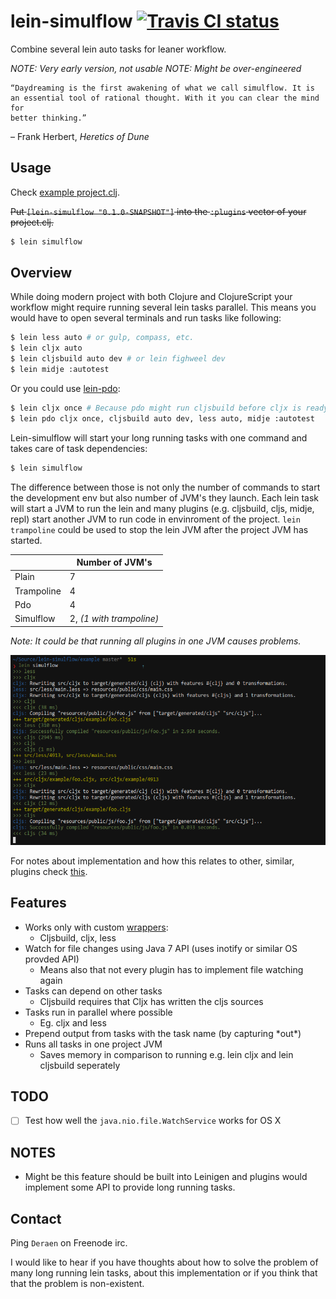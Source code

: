 # lein-simulflow [![Travis CI status](https://secure.travis-ci.org/metosin/lein-simulflow.png)](http://travis-ci.org/#!/metosin/lein-simulflow/builds)

Combine several lein auto tasks for leaner workflow.

*NOTE: Very early version, not usable*
*NOTE: Might be over-engineered*

```
“Daydreaming is the first awakening of what we call simulflow. It is
an essential tool of rational thought. With it you can clear the mind for
better thinking.”
```
– Frank Herbert, _Heretics of Dune_

## Usage

Check [example project.clj](./example/project.clj).

~~Put `[lein-simulflow "0.1.0-SNAPSHOT"]` into the `:plugins` vector of your
project.clj.~~

```bash
$ lein simulflow
```

## Overview

While doing modern project with both Clojure and ClojureScript your workflow
might require running several lein tasks parallel.
This means you would have to open several terminals and run tasks like following:

```bash
$ lein less auto # or gulp, compass, etc.
$ lein cljx auto
$ lein cljsbuild auto dev # or lein fighweel dev
$ lein midje :autotest
```

Or you could use [lein-pdo](https://github.com/Raynes/lein-pdo):

```bash
$ lein cljx once # Because pdo might run cljsbuild before cljx is ready
$ lein pdo cljx once, cljsbuild auto dev, less auto, midje :autotest
```

Lein-simulflow will start your long running tasks with one command and takes
care of task dependencies:

```bash
$ lein simulflow
```

The difference between those is not only the number of commands to start the
development env but also number of JVM's they launch. Each lein task will
start a JVM to run the lein and many plugins (e.g. cljsbuild, cljs, midje, repl)
start another JVM to run code in envinroment of the project.
`lein trampoline` could be used to stop the lein JVM after the project JVM has
started.

|   | Number of JVM's |
|---| --------------- |
| Plain      | 7 |
| Trampoline | 4 |
| Pdo        | 4 |
| Simulflow  | 2, _(1 with trampoline)_ |

*Note: It could be that running all plugins in one JVM causes problems.*

![Screenshot](./screenshot.png)

For notes about implementation and how this relates to other, similar,
plugins check [this](./doc/notes.md).

## Features

- Works only with custom [wrappers](./support/src/simulflow/wrappers.clj):
  - Cljsbuild, cljx, less
- Watch for file changes using Java 7 API (uses inotify or similar OS provded API)
  - Means also that not every plugin has to implement file watching again
- Tasks can depend on other tasks
  - Cljsbuild requires that Cljx has written the cljs sources
- Tasks run in parallel where possible
  - Eg. cljx and less
- Prepend output from tasks with the task name (by capturing \*out\*)
- Runs all tasks in one project JVM
  - Saves memory in comparison to running e.g. lein cljx and lein cljsbuild seperately

## TODO

- [ ] Test how well the `java.nio.file.WatchService` works for OS X

## NOTES

- Might be this feature should be built into Leinigen and plugins would
implement some API to provide long running tasks.

## Contact

Ping `Deraen` on Freenode irc.

I would like to hear if you have thoughts about how to solve the problem
of many long running lein tasks, about this implementation or if you
think that that the problem is non-existent.

